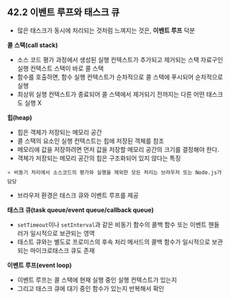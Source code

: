 ## 42.2 이벤트 루프와 태스크 큐

- 많은 태스크가 동시에 처리되는 것처럼 느껴지는 것은, **이벤트 루프** 덕분

**콜 스택(call stack)**

- 소스 코드 평가 과정에서 생성된 실행 컨텍스트가 추가되고 제거되는 스택 자료구인 실행 컨택스트 스택이 바로 콜 스택
- 함수를 호출하면, 함수 실행 컨텍스트가 순차적으로 콜 스택에 푸시되어 순차적으로 실행
- 최상위 실행 컨텍스트가 종료되어 콜 스택에서 제거되기 전까지는 다른 어떤 태스크도 실행 X

**힙(heap)**

- 힙은 객체가 저장되는 메모리 공간
- 콜 스택의 요소인 실행 컨텍스트는 힙에 저장된 객체를 참조
- 메모리에 값을 저장하려면 먼저 값을 저장할 메모리 공간의 크기를 결정해야 한다.
- 객체가 저장되는 메모리 공간의 힙은 구조화되어 있지 않다는 특징

```
⭐️ 비동기 처리에서 소스코드의 평가와 실행을 제외한 모든 처리는 브라우저 또는 Node.js가 담당
```

- 브라우저 환경은 태스크 큐와 이벤트 루프를 제공

**태스크 큐(task queue/event queue/callback queue)**

- `setTimeout`이나 `setInterval`과 같은 비동기 함수의 콜백 함수 또는 이벤트 핸들러가 일시적으로 보관되는 영역
- 태스트 큐와는 별도로 프로미스의 후속 처리 메서드의 콜백 함수가 일시적으로 보관되는 마이크로태스크 큐도 존재

**이벤트 루프(event loop)**

- 이벤트 루프는 콜 스택에 현재 실행 중인 실행 컨텍스트가 있는지
- 그리고 태스크 큐에 대기 중인 함수가 있는지 반복해서 확인
